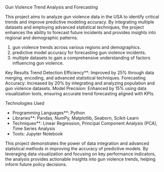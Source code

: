 Gun Violence Trend Analysis and Forecasting

This project aims to analyze gun violence data in the USA to identify critical trends and improve predictive modeling accuracy. By integrating multiple datasets and employing advanced statistical techniques, the project enhances the ability to forecast future incidents and provides insights into regional and demographic patterns.

1. gun violence trends across various regions and demographics.
2. predictive model accuracy for forecasting gun violence incidents.
3. multiple datasets to gain a comprehensive understanding of factors influencing gun violence.

Key Results
Trend Detection Efficiency**: Improved by 25% through data merging, encoding, and advanced statistical techniques.
Forecasting Accuracy: Increased by 20% by integrating and analyzing population and gun violence datasets.
Model Precision: Enhanced by 15% using data visualization tools, ensuring accurate trend forecasting aligned with KPIs.

Technologies Used
- Programming Languages**: Python
- Libraries**: Pandas, NumPy, Matplotlib, Seaborn, Scikit-Learn
- Techniques**: Linear Regression, Principal Component Analysis (PCA), Time Series Analysis
- Tools: Jupyter Notebook


This project demonstrates the power of data integration and advanced statistical methods in improving the accuracy of predictive models. By leveraging data visualization and focusing on key performance indicators, the analysis provides actionable insights into gun violence trends, helping inform future policy decisions.
